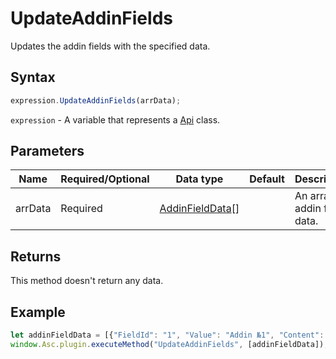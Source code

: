# UpdateAddinFields

Updates the addin fields with the specified data.

## Syntax

```javascript
expression.UpdateAddinFields(arrData);
```

`expression` - A variable that represents a [Api](Methods.md) class.

## Parameters

| **Name** | **Required/Optional** | **Data type** | **Default** | **Description** |
| ------------- | ------------- | ------------- | ------------- | ------------- |
| arrData | Required | [AddinFieldData](../Enumeration/AddinFieldData.md)[] |  | An array of addin field data. |

## Returns

This method doesn't return any data.

## Example

```javascript
let addinFieldData = [{"FieldId": "1", "Value": "Addin №1", "Content": "This is the first addin field"}];
window.Asc.plugin.executeMethod("UpdateAddinFields", [addinFieldData]);
```
